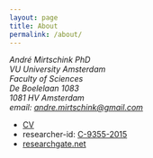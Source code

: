 ```yaml
---
layout: page
title: About
permalink: /about/
---
```


<address>
André Mirtschink PhD<br>
VU University Amsterdam<br> 
Faculty of Sciences<br>
De Boelelaan 1083<br>
1081 HV Amsterdam<br>
</address>
<address>
email: <a href="mailto:#">andre.mirtschink@gmail.com</a>
</address>
<p>
<ul>
<li><a href="">CV</a>
<li>researcher-id: <a href="http://www.researcherid.com/rid/C-9355-2015">C-9355-2015</a>
<li><a href="http://www.researchgate.net/profile/Andre_Mirtschink">researchgate.net</a>
</ul>
</p>

